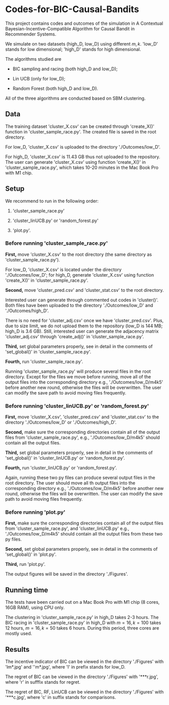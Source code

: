 # Codes-for-BIC-Causal-Bandits

This project contains codes and outcomes of the simulation in A Contextual Bayesian-Incentive-Compatible Algorithm for Causal Bandit in Recommender Systems.

We simulate on two datasets (high_D, low_D) using different $m, k$. 'low_D' stands for low dimensional; 'high_D' stands for high dimensional.

The algorithms studied are

-   BIC sampling and racing (both high_D and low_D);

-   Lin UCB (only for low_D);

-   Random Forest (both high_D and low_D).

All of the three algorithms are conducted based on SBM clustering.

## Data

The training dataset 'cluster_X.csv' can be created through 'create_X()' function in 'cluster_sample_race.py'. The created file is saved in the root directory.

For low_D, 'cluster_X.csv' is uploaded to the directory './Outcomes/low_D'.

For high_D, 'cluster_X.csv' is 11.43 GB thus not uploaded to the repository. The user can generate 'cluster_X.csv' using function 'create_X()' in 'cluster_sample_race.py', which takes 10-20 minutes in the Mac Book Pro with M1 chip.

## Setup

We recommend to run in the following order:

1.  'cluster_sample_race.py'

2.  'cluster_linUCB.py' or 'random_forest.py'

3.  'plot.py'.

### Before running 'cluster_sample_race.py'

**First,** move 'cluster_X.csv' to the root directory (the same directory as 'cluster_sample_race.py').

For low_D, 'cluster_X.csv' is located under the directory './Outcomes/low_D'; for high_D, generate 'cluster_X.csv' using function 'create_X()' in 'cluster_sample_race.py'.

**Second,** move 'cluster_pred.csv' and 'cluster_stat.csv' to the root directory.

Interested user can generate through commented out codes in 'cluster()'. Both files have been uploaded to the directory './Outcomes/low_D' and './Outcomes/high_D'.

There is no need for 'cluster_adj.csv' once we have 'cluster_pred.csv'. Plus, due to size limit, we do not upload them to the repository (low_D is 144 MB; high_D is 3.6 GB). Still, interested user can generate the adjacency matrix 'cluster_adj.csv' through 'create_adj()' in 'cluster_sample_race.py'.

**Third,** set global parameters properly, see in detail in the comments of 'set_global()' in 'cluster_sample_race.py'.

**Fourth,** run 'cluster_sample_race.py'.

Running 'cluster_sample_race.py' will produce several files in the root directory. Except for the files we move before running, move all of the output files into the corresponding directory e.g., './Outcomes/low_D/m4k5' before another new round, otherwise the files will be overwritten. The user can modify the save path to avoid moving files frequently.

### Before running 'cluster_linUCB.py' or 'random_forest.py'

**First,** move 'cluster_X.csv', 'cluster_pred.csv' and 'cluster_stat.csv' to the directory './Outcomes/low_D' or './Outcomes/high_D'.

**Second,** make sure the corresponding directories contain all of the output files from 'cluster_sample_race.py', e.g., './Outcomes/low_D/m4k5' should contain all the output files.

**Third,** set global parameters properly, see in detail in the comments of 'set_global()' in 'cluster_linUCB.py' or 'random_forest.py'.

**Fourth,** run 'cluster_linUCB.py' or 'random_forest.py'.

Again, running these two py files can produce several output files in the root directory. The user should move all th output files into the corresponding directory e.g., './Outcomes/low_D/m4k5' before another new round, otherwise the files will be overwritten. The user can modify the save path to avoid moving files frequently.

### Before running 'plot.py'

**First,** make sure the corresponding directories contain all of the output files from 'cluster_sample_race.py', and 'cluster_linUCB.py' e.g., './Outcomes/low_D/m4k5' should contain all the output files from these two py files.

**Second,** set global parameters properly, see in detail in the comments of 'set_global()' in 'plot.py'.

**Third,** run 'plot.py'.

The output figures will be saved in the directory './Figures'.

## Running time

The tests have been carried out on a Mac Book Pro with M1 chip (8 cores, 16GB RAM), using CPU only.

The clustering in 'cluster_sample_race.py' in high_D takes 2-3 hours. The BIC racing in 'cluster_sample_race.py' in high_D with $m=16, k=100$ takes 12 hours, $m=16, k=50$ takes 6 hours. During this period, three cores are mostly used.

## Results

The incentive indicator of BIC can be viewed in the directory './Figures' with 'lm\*.jpg' and ''m\*.jpg', where 'l' in prefix stands for low_D.

The regret of BIC can be viewed in the directory './Figures' with '\*\*\*r.jpg', where 'r' in sufffix stands for regret.

The regret of BIC, RF, LinUCB can be viewed in the directory './Figures' with '\*\*\*c.jpg', where 'c' in suffix stands for comparisons.
